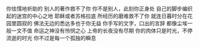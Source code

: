﻿你怯懦地祈助的别人的著作救不了你你不是别人，此刻你正身处自己的脚步编织起的迷宫的中心之地耶稣或者苏格拉底所经历的磨难救不了你就连日暮时分在花园里圆寂的佛法无边的悉达多也于你无益你手写的文字，口出的言辞都像尘埃一般一文不值命运之神没有怜悯之心上帝的长夜没有尽期你的肉体只是时光，不停流逝的时光你不过是每一个孤独的瞬息